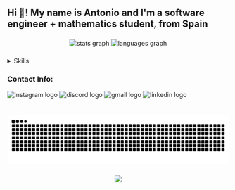 <h2 align="left">Hi 👋! My name is Antonio and I'm a software engineer + mathematics student, from Spain</h2>

###

<div align="center">
  <img src="https://github-readme-stats.vercel.app/api?username=aperezmarquez&hide_title=false&hide_rank=false&show_icons=true&include_all_commits=true&count_private=true&disable_animations=false&theme=dracula&locale=en&hide_border=false" height="150" alt="stats graph"  />
  <img src="https://github-readme-stats.vercel.app/api/top-langs?username=aperezmarquez&locale=en&hide_title=false&layout=compact&card_width=320&langs_count=5&theme=dracula&hide_border=false" height="150" alt="languages graph"  />
</div> 

###
<details>
<summary>Skills</summary>
<h3 align="left">Website/App development: </h3>
<div align="left">
    <img alt="Static Badge" src="https://img.shields.io/badge/JavaScript-F7DF1E?style=for-the-badge&logo=javascript&logoColor=F7DF1E&labelColor=gray"> 
    <img width="12" />
    <img alt="Static Badge" src="https://img.shields.io/badge/React-61DAFB?style=for-the-badge&logo=react&logoColor=61DAFB&labelColor=gray">
    <img width="12" />
    <img alt="Static Badge" src="https://img.shields.io/badge/AndroidStudio-3DDC84?style=for-the-badge&logo=androidstudio&logoColor=3DDC84&labelColor=gray">
    <img width="12" />
    <img alt="Static Badge" src="https://img.shields.io/badge/HTML5-E34F26?style=for-the-badge&logo=html5&logoColor=E34F26&labelColor=gray"> 
    <img width="12" />
    <img alt="Static Badge" src="https://img.shields.io/badge/CSS3-1572B6?style=for-the-badge&logo=css3&logoColor=1572B6&labelColor=gray">
    <img width="12" />
    <img alt="Static Badge" src="https://img.shields.io/badge/Express-000000?style=for-the-badge&logo=express&logoColor=000000&labelColor=gray">
    <img width="12" />
    <img alt="Static Badge" src="https://img.shields.io/badge/NextJS-000000?style=for-the-badge&logo=next.js&logoColor=000000&labelColor=gray"> 
    <img width="12" />
    <img alt="Static Badge" src="https://img.shields.io/badge/NodeJS-5FA04E?style=for-the-badge&logo=node.js&logoColor=5FA04E&labelColor=gray">
    <img width="12" />
    <img alt="Static Badge" src="https://img.shields.io/badge/NPM-CB3837?style=for-the-badge&logo=npm&logoColor=CB3837&labelColor=gray">
    <img width="12" />
    <img alt="Static Badge" src="https://img.shields.io/badge/Firebase-DD2C00?style=for-the-badge&logo=firebase&logoColor=DD2C00&labelColor=gray">
    <img width="12" />
    <img alt="Static Badge" src="https://img.shields.io/badge/MongoDB-47A248?style=for-the-badge&logo=mongodb&logoColor=47A248&labelColor=gray">
    <img width="12" />
    <img alt="Static Badge" src="https://img.shields.io/badge/MySQL-4479A1?style=for-the-badge&logo=mysql&logoColor=4479A1&labelColor=gray">
    <img width="12" />
    <img alt="Static Badge" src="https://img.shields.io/badge/Neo4j-4581C3?style=for-the-badge&logo=neo4j&logoColor=4581C3&labelColor=gray">
    <img width="12" />
    <img alt="Static Badge" src="https://img.shields.io/badge/Redis-FF4438?style=for-the-badge&logo=redis&logoColor=FF4438&labelColor=gray">
    <img width="12" />
    <img alt="Static Badge" src="https://img.shields.io/badge/Sass-CC6699?style=for-the-badge&logo=sass&logoColor=CC6699&labelColor=gray">
    <img width="12" />
    <img alt="Static Badge" src="https://img.shields.io/badge/Sequelize-52B0E7?style=for-the-badge&logo=sequelize&logoColor=52B0E7&labelColor=gray">
    <img width="12" />
    <img alt="Static Badge" src="https://img.shields.io/badge/Slack-4A154B?style=for-the-badge&logo=slack&logoColor=4A154B&labelColor=gray">
    <img width="12" />
    <img alt="Static Badge" src="https://img.shields.io/badge/Swagger-85EA2D?style=for-the-badge&logo=swagger&logoColor=85EA2D&labelColor=gray">
</div>

<h3 align="left">DevOps: </h3>
<div align="left">
    <img alt="Static Badge" src="https://img.shields.io/badge/AWS-232F3E?style=for-the-badge&logo=amazonwebservices&logoColor=232F3E&labelColor=gray">
    <img width="12" />
    <img alt="Static Badge" src="https://img.shields.io/badge/Docker-2496ED?style=for-the-badge&logo=docker&logoColor=2496ED&labelColor=gray">
    <img width="12" />
    <img alt="Static Badge" src="https://img.shields.io/badge/Bash-4EAA25?style=for-the-badge&logo=gnubash&logoColor=4EAA25&labelColor=gray">
    <img width="12" />
    <img alt="Static Badge" src="https://img.shields.io/badge/Kubernetes-326CE5?style=for-the-badge&logo=kubernetes&logoColor=326CE5&labelColor=gray">
    <img width="12" />
    <img alt="Static Badge" src="https://img.shields.io/badge/Linux-FCC624?style=for-the-badge&logo=linux&logoColor=FCC624&labelColor=gray">
    <img width="12" />
    <img alt="Static Badge" src="https://img.shields.io/badge/Arch%20Linux-1793D1?style=for-the-badge&logo=archlinux&logoColor=1793D1&labelColor=gray">
    <img width="12" />
</div>

<h3 align="left">Machine Learning & Data Analysis: </h3>
<div align="left">
    <img alt="Static Badge" src="https://img.shields.io/badge/Jupyter-F37626?style=for-the-badge&logo=jupyter&logoColor=F37626&labelColor=gray">
    <img width="12" />
    <img alt="Static Badge" src="https://img.shields.io/badge/PyTorch-EE4C2C?style=for-the-badge&logo=pytorch&logoColor=EE4C2C&labelColor=gray">
    <img width="12" />
    <img alt="Static Badge" src="https://img.shields.io/badge/TensorFlow-FF6F00?style=for-the-badge&logo=tensorflow&logoColor=FF6F00&labelColor=gray">
    <img width="12" />
    <img alt="Static Badge" src="https://img.shields.io/badge/Scikit%20Learn-F7931E?style=for-the-badge&logo=scikit-learn&logoColor=F7931E&labelColor=gray">
    <img width="12" />
    <img alt="Static Badge" src="https://img.shields.io/badge/Keras-D00000?style=for-the-badge&logo=keras&logoColor=D00000&labelColor=gray">
    <img width="12" />
    <img alt="Static Badge" src="https://img.shields.io/badge/Optuna-0854C1?style=for-the-badge&logo=optuna&logoColor=0854C1&labelColor=gray">
    <img width="12" />
    <img alt="Static Badge" src="https://img.shields.io/badge/SciPy-8CAAE6?style=for-the-badge&logo=scipy&logoColor=8CAAE6&labelColor=gray">
    <img width="12" />
    <img alt="Static Badge" src="https://img.shields.io/badge/Pandas-150458?style=for-the-badge&logo=pandas&logoColor=150458&labelColor=gray">
    <img width="12" />
    <img alt="Static Badge" src="https://img.shields.io/badge/NumPy-013243?style=for-the-badge&logo=numpy&logoColor=013243&labelColor=gray">
    <img width="12" />
    <img alt="Static Badge" src="https://img.shields.io/badge/Matplotlib-F96F29?style=for-the-badge&logo=matplotlib&logoColor=F96F29&labelColor=gray">
    <img width="12" />
    <img alt="Static Badge" src="https://img.shields.io/badge/Seaborn-004B93?style=for-the-badge&logo=seaborn&logoColor=004B93&labelColor=gray">
    <img width="12" />
    <img alt="Static Badge" src="https://img.shields.io/badge/Polars-CD792C?style=for-the-badge&logo=polars&logoColor=CD792C&labelColor=gray">
    <img width="12" />
    <img alt="Static Badge" src="https://img.shields.io/badge/DPLYR-21759B?style=for-the-badge&logo=dplyr&logoColor=21759B&labelColor=gray">
    <img width="12" />
    <img alt="Static Badge" src="https://img.shields.io/badge/GGPlot2-3F4F75?style=for-the-badge&logo=ggplot2&logoColor=3F4F75&labelColor=gray">
    <img width="12" />
</div>

<h3 align="left">Testing: </h3>
<div align="left">
    <img alt="Static Badge" src="https://img.shields.io/badge/Jest-C21325?style=for-the-badge&logo=jest&logoColor=C21325&labelColor=gray">
    <img width="12" />
    <img alt="Static Badge" src="https://img.shields.io/badge/SonarQube-4E9BCD?style=for-the-badge&logo=sonarqube&logoColor=4E9BCD&labelColor=gray">
    <img width="12" />
</div>

<h3 align="left">Languages: </h3>
<div align="left">
    <img alt="Static Badge" src="https://img.shields.io/badge/Python-3776AB?style=for-the-badge&logo=python&logoColor=3776AB&labelColor=gray">
    <img width="12" />
    <img alt="Static Badge" src="https://img.shields.io/badge/C-A8B9CC?style=for-the-badge&logo=c&logoColor=A8B9CC&labelColor=gray">
    <img width="12" />
    <img alt="Static Badge" src="https://img.shields.io/badge/C%2B%2B-00599C?style=for-the-badge&logo=c%2B%2B&logoColor=00599C&labelColor=gray">
    <img width="12" />
    <img alt="Static Badge" src="https://img.shields.io/badge/Git-F05032?style=for-the-badge&logo=git&logoColor=F05032&labelColor=gray">
    <img width="12" />
    <img alt="Static Badge" src="https://img.shields.io/badge/Java-1E8CBE?style=for-the-badge&logo=java&logoColor=1E8CBE&labelColor=gray">
    <img width="12" />
    <img alt="Static Badge" src="https://img.shields.io/badge/Kotlin-7F52FF?style=for-the-badge&logo=kotlin&logoColor=7F52FF&labelColor=gray">
    <img width="12" />
    <img alt="Static Badge" src="https://img.shields.io/badge/Lua-2C2D72?style=for-the-badge&logo=lua&logoColor=2C2D72&labelColor=gray">
    <img width="12" />
    <img alt="Static Badge" src="https://img.shields.io/badge/Scala-DC322F?style=for-the-badge&logo=scala&logoColor=DC322F&labelColor=gray">
    <img width="12" />
    <img alt="Static Badge" src="https://img.shields.io/badge/R-276DC3?style=for-the-badge&logo=r&logoColor=276DC3&labelColor=gray">
    <img width="12" />
</div>

<h3 align="left">Tools: </h3>
<div align="left">
    <img alt="Static Badge" src="https://img.shields.io/badge/CMake-064F8C?style=for-the-badge&logo=cmake&logoColor=064F8C&labelColor=gray">
    <img width="12" />
    <img alt="Static Badge" src="https://img.shields.io/badge/GCC-1C3664?style=for-the-badge&logo=gcc&logoColor=1C3664&labelColor=gray">
    <img width="12" /> 
    <img alt="Static Badge" src="https://img.shields.io/badge/Github-181717?style=for-the-badge&logo=github&logoColor=181717&labelColor=gray">
    <img width="12" />
    <img alt="Static Badge" src="https://img.shields.io/badge/Jira-0052CC?style=for-the-badge&logo=jira&logoColor=0052CC&labelColor=gray">
    <img width="12" />
    <img alt="Static Badge" src="https://img.shields.io/badge/Packer-02A8EF?style=for-the-badge&logo=packer&logoColor=02A8EF&labelColor=gray">
    <img width="12" />
</div>

<h3 align="left">Hardware: </h3>
<div align="left">
    <img alt="Static Badge" src="https://img.shields.io/badge/Arduino-00878F?style=for-the-badge&logo=arduino&logoColor=00878F&labelColor=gray">
    <img width="12" />
    <img alt="Static Badge" src="https://img.shields.io/badge/Raspberry%20Pi-A22846?style=for-the-badge&logo=raspberrypi&logoColor=A22846&labelColor=gray">
    <img width="12" />
</div>
</details>

###

<h3 align="left">Contact Info:</h3>
<div align="left"> 
  <img src="https://img.shields.io/static/v1?message=@antuan_pm&logo=instagram&label=&color=E4405F&logoColor=white&labelColor=&style=for-the-badge" height="35" alt="instagram logo"  /> 
  <img src="https://img.shields.io/static/v1?message=Coliflooor%232408&logo=discord&label=&color=7289DA&logoColor=white&labelColor=&style=for-the-badge" height="35" alt="discord logo"  />
  <img src="https://img.shields.io/static/v1?message=aperezmarquez.business@gmail.com&logo=gmail&label=&color=D14836&logoColor=white&labelColor=&style=for-the-badge" height="35" alt="gmail logo"  />
  <img src="https://img.shields.io/static/v1?message=Antonio-Perez-Marquez&logo=linkedin&label=&color=0077B5&logoColor=white&labelColor=&style=for-the-badge" height="35" alt="linkedin logo"  />
</div>

###

<br clear="both">

<img src="https://raw.githubusercontent.com/aperezmarquez/aperezmarquez/output/snake.svg" alt="Snake animation" />

###

<div align="center">
  <img src="https://profile-counter.glitch.me/aperezmarquez/count.svg?"  />
</div>

###
